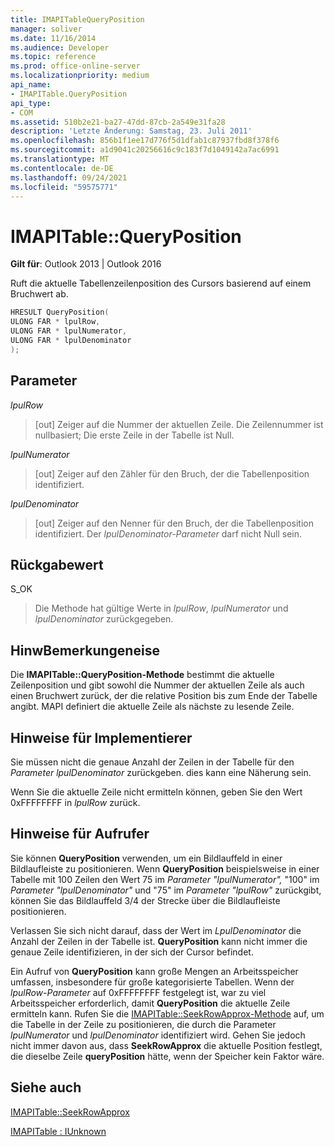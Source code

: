 ```yaml
---
title: IMAPITableQueryPosition
manager: soliver
ms.date: 11/16/2014
ms.audience: Developer
ms.topic: reference
ms.prod: office-online-server
ms.localizationpriority: medium
api_name:
- IMAPITable.QueryPosition
api_type:
- COM
ms.assetid: 510b2e21-ba27-47dd-87cb-2a549e31fa28
description: 'Letzte Änderung: Samstag, 23. Juli 2011'
ms.openlocfilehash: 856b1f1ee17d776f5d1dfab1c87937fbd8f378f6
ms.sourcegitcommit: a1d9041c20256616c9c183f7d1049142a7ac6991
ms.translationtype: MT
ms.contentlocale: de-DE
ms.lasthandoff: 09/24/2021
ms.locfileid: "59575771"
---
```

# <a name="imapitablequeryposition"></a>IMAPITable::QueryPosition

  
  
**Gilt für**: Outlook 2013 | Outlook 2016 
  
Ruft die aktuelle Tabellenzeilenposition des Cursors basierend auf einem Bruchwert ab.
  
```cpp
HRESULT QueryPosition(
ULONG FAR * lpulRow,
ULONG FAR * lpulNumerator,
ULONG FAR * lpulDenominator
);
```

## <a name="parameters"></a>Parameter

 _lpulRow_
  
> [out] Zeiger auf die Nummer der aktuellen Zeile. Die Zeilennummer ist nullbasiert; Die erste Zeile in der Tabelle ist Null. 
    
 _lpulNumerator_
  
> [out] Zeiger auf den Zähler für den Bruch, der die Tabellenposition identifiziert.
    
 _lpulDenominator_
  
> [out] Zeiger auf den Nenner für den Bruch, der die Tabellenposition identifiziert. Der  _lpulDenominator-Parameter_ darf nicht Null sein. 
    
## <a name="return-value"></a>Rückgabewert

S_OK 
  
> Die Methode hat gültige Werte in  _lpulRow_,  _lpulNumerator_ und  _lpulDenominator_ zurückgegeben.
    
## <a name="remarks"></a>HinwBemerkungeneise

Die **IMAPITable::QueryPosition-Methode** bestimmt die aktuelle Zeilenposition und gibt sowohl die Nummer der aktuellen Zeile als auch einen Bruchwert zurück, der die relative Position bis zum Ende der Tabelle angibt. MAPI definiert die aktuelle Zeile als nächste zu lesende Zeile. 
  
## <a name="notes-to-implementers"></a>Hinweise für Implementierer

Sie müssen nicht die genaue Anzahl der Zeilen in der Tabelle für den  _Parameter lpulDenominator_ zurückgeben. dies kann eine Näherung sein. 
  
Wenn Sie die aktuelle Zeile nicht ermitteln können, geben Sie den Wert 0xFFFFFFFF in  _lpulRow_ zurück.
  
## <a name="notes-to-callers"></a>Hinweise für Aufrufer

Sie können **QueryPosition** verwenden, um ein Bildlauffeld in einer Bildlaufleiste zu positionieren. Wenn **QueryPosition** beispielsweise in einer Tabelle mit 100 Zeilen den Wert 75 im  _Parameter "lpulNumerator",_ "100" im  _Parameter "lpulDenominator"_ und "75" im  _Parameter "lpulRow"_ zurückgibt, können Sie das Bildlauffeld 3/4 der Strecke über die Bildlaufleiste positionieren. 
  
Verlassen Sie sich nicht darauf, dass der Wert im  _LpulDenominator_ die Anzahl der Zeilen in der Tabelle ist. **QueryPosition** kann nicht immer die genaue Zeile identifizieren, in der sich der Cursor befindet. 
  
Ein Aufruf von **QueryPosition** kann große Mengen an Arbeitsspeicher umfassen, insbesondere für große kategorisierte Tabellen. Wenn der  _lpulRow-Parameter_ auf 0xFFFFFFFF festgelegt ist, war zu viel Arbeitsspeicher erforderlich, damit **QueryPosition** die aktuelle Zeile ermitteln kann. Rufen Sie die [IMAPITable::SeekRowApprox-Methode](imapitable-seekrowapprox.md) auf, um die Tabelle in der Zeile zu positionieren, die durch die Parameter  _lpulNumerator_ und  _lpulDenominator_ identifiziert wird. Gehen Sie jedoch nicht immer davon aus, dass **SeekRowApprox** die aktuelle Position festlegt, die dieselbe Zeile **queryPosition** hätte, wenn der Speicher kein Faktor wäre. 
  
## <a name="see-also"></a>Siehe auch



[IMAPITable::SeekRowApprox](imapitable-seekrowapprox.md)
  
[IMAPITable : IUnknown](imapitableiunknown.md)

